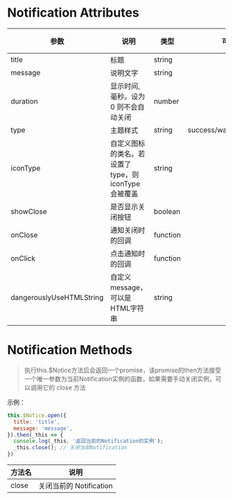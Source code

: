 
# Notification Attributes

参数|说明|类型|可选值|默认值
-|-|-|-|-|
title|标题|string||
message|说明文字|string||
duration|显示时间, 毫秒。设为 0 则不会自动关闭|number||3000
type|主题样式|string|success/warning/info/error|
iconType|自定义图标的类名。若设置了 type，则 iconType 会被覆盖|string||
showClose|是否显示关闭按钮|boolean||true
onClose|通知关闭时的回调|function||
onClick|点击通知时的回调|function||
dangerouslyUseHTMLString|自定义message，可以是HTML字符串|string||


# Notification Methods
>执行this.$Notice方法后会返回一个promise，该promise的then方法接受一个唯一参数为当前Notification实例的函数，如果需要手动关闭实例，可以调用它的 close 方法

示例：
``` js
this.$Notice.open({
  title: 'title',
  message: 'message',
}).then(_this => {
  console.log(_this, '返回当前的Notification的实例');
  _this.close(); // 关闭当前Notification
})
```

方法名|说明|
-|-|
close|关闭当前的 Notification|

